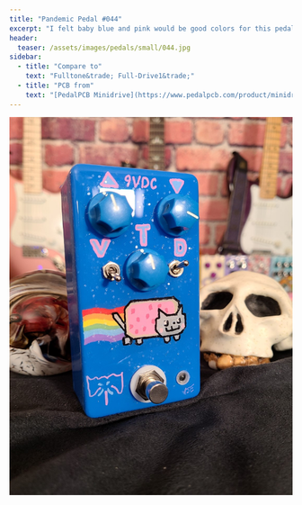 ```yaml
---
title: "Pandemic Pedal #044"
excerpt: "I felt baby blue and pink would be good colors for this pedal. I have been working on the internet for 25 years. Damn I'm old and have seen every meme over that time. Everything from ermahgerd, overly attached girlfriend, and goatse to nyan cat. For this painting Nyan cat fit my color scheme best. It also got the sparkle treatment. "
header:
  teaser: /assets/images/pedals/small/044.jpg
sidebar:
  - title: "Compare to"
    text: "Fulltone&trade; Full-Drive1&trade;"
  - title: "PCB from"
    text: "[PedalPCB Minidrive](https://www.pedalpcb.com/product/minidrive/)"
---
```


![header](/assets/images/pedals/044.jpg)
